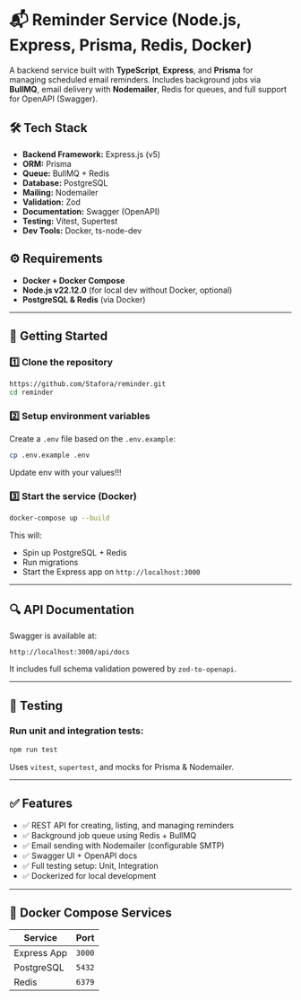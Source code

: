 # 📬 Reminder Service (Node.js, Express, Prisma, Redis, Docker)

A backend service built with **TypeScript**, **Express**, and **Prisma** for managing scheduled email reminders. Includes background jobs via **BullMQ**, email delivery with **Nodemailer**, Redis for queues, and full support for OpenAPI (Swagger).

## 🛠️ Tech Stack

- **Backend Framework:** Express.js (v5)
- **ORM:** Prisma
- **Queue:** BullMQ + Redis
- **Database:** PostgreSQL
- **Mailing:** Nodemailer
- **Validation:** Zod
- **Documentation:** Swagger (OpenAPI)
- **Testing:** Vitest, Supertest
- **Dev Tools:** Docker, ts-node-dev


## ⚙️ Requirements

- **Docker + Docker Compose**
- **Node.js v22.12.0** (for local dev without Docker, optional)
- **PostgreSQL & Redis** (via Docker)

---

## 🚀 Getting Started

### 1️⃣ Clone the repository

```bash
https://github.com/Stafora/reminder.git
cd reminder
```

### 2️⃣ Setup environment variables

Create a `.env` file based on the `.env.example`:

```bash
cp .env.example .env
```

Update env with your values!!!

### 3️⃣ Start the service (Docker)

```bash
docker-compose up --build
```

This will:

- Spin up PostgreSQL + Redis
- Run migrations
- Start the Express app on `http://localhost:3000`

---

## 🔍 API Documentation

Swagger is available at:

```
http://localhost:3000/api/docs
```

It includes full schema validation powered by `zod-to-openapi`.

---

## 🧪 Testing

### Run unit and integration tests:

```bash
npm run test
```

Uses `vitest`, `supertest`, and mocks for Prisma & Nodemailer.

---

## ✅ Features

- ✅ REST API for creating, listing, and managing reminders
- ✅ Background job queue using Redis + BullMQ
- ✅ Email sending with Nodemailer (configurable SMTP)
- ✅ Swagger UI + OpenAPI docs
- ✅ Full testing setup: Unit, Integration
- ✅ Dockerized for local development

---

## 🐳 Docker Compose Services

| Service       | Port       |
|---------------|------------|
| Express App   | `3000`     |
| PostgreSQL    | `5432`     |
| Redis         | `6379`     |

